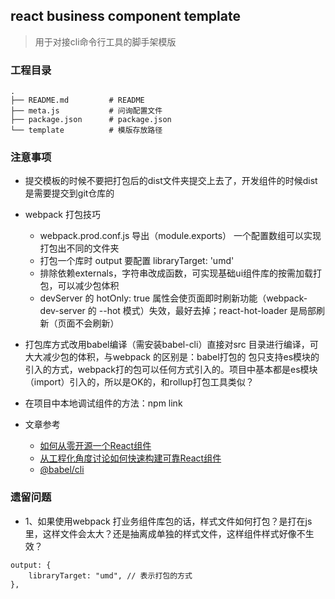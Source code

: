 ## react business component template

> 用于对接cli命令行工具的脚手架模版

### 工程目录

```
.
├── README.md         # README
├── meta.js           # 问询配置文件
├── package.json      # package.json
└── template          # 模版存放路径
```
### 注意事项
- 提交模板的时候不要把打包后的dist文件夹提交上去了，开发组件的时候dist是需要提交到git仓库的
- webpack 打包技巧
  - webpack.prod.conf.js 导出（module.exports） 一个配置数组可以实现打包出不同的文件夹
  - 打包一个库时 output 要配置 libraryTarget: 'umd'
  - 排除依赖externals，字符串改成函数，可实现基础ui组件库的按需加载打包，可以减少包体积
  - devServer 的 hotOnly: true 属性会使页面即时刷新功能（webpack-dev-server 的 --hot 模式）失效，最好去掉；react-hot-loader 是局部刷新（页面不会刷新）

- 打包库方式改用babel编译（需安装babel-cli）直接对src 目录进行编译，可大大减少包的体积，与webpack 的区别是：babel打包的
包只支持es模块的引入的方式，webpack打的包可以任何方式引入的。项目中基本都是es模块（import）引入的，所以是OK的，和rollup打包工具类似？
- 在项目中本地调试组件的方法：npm link
- 文章参考
  - [如何从零开源一个React组件](https://zhuanlan.zhihu.com/p/73605806)
  - [从工程化角度讨论如何快速构建可靠React组件](https://github.com/lcxfs1991/blog/issues/18)
  - [@babel/cli](https://www.babeljs.cn/docs/babel-cli)

### 遗留问题
- 1、如果使用webpack 打业务组件库包的话，样式文件如何打包？是打在js 里，这样文件会太大？还是抽离成单独的样式文件，这样组件样式好像不生效？
```
output: {
    libraryTarget: "umd", // 表示打包的方式
},
```
